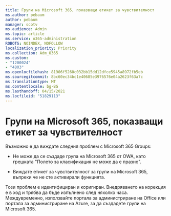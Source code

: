 ```yaml
---
title: Групи на Microsoft 365, показващи етикет за чувствителност
ms.author: pebaum
author: pebaum
manager: scotv
ms.audience: Admin
ms.topic: article
ms.service: o365-administration
ROBOTS: NOINDEX, NOFOLLOW
localization_priority: Priority
ms.collection: Adm_O365
ms.custom:
- "1200024"
- "4803"
ms.openlocfilehash: 81906f5260c032bb15dd12dfce5945a8972fb5eb
ms.sourcegitcommit: 8bc60ec34bc1e40685e3976576e04a2623f63a7c
ms.translationtype: MT
ms.contentlocale: bg-BG
ms.lasthandoff: 04/15/2021
ms.locfileid: "51829113"
---
```

# <a name="microsoft-365-groups-showing-sensitivity-label"></a>Групи на Microsoft 365, показващи етикет за чувствителност

Възможно е да виждате следния проблем с Microsoft 365 Groups:

- Не може да се създаде група на Microsoft 365 от OWA, като грешката "Полето за класификация не може да е празно".

- Виждате етикет за чувствителност за групи на Microsoft 365, въпреки че не сте активирали функцията.

Този проблем е идентифициран и коригиран. Внедряването на корекция е в ход и трябва да бъде изпълнено след няколко часа. Междувременно, използвайте портала за администриране на Office или портала за администриране на Azure, за да създадете групи на Microsoft 365.  
